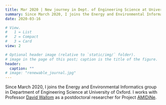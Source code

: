 ```yaml
---
title: Mar 2020 | New journey in Dept. of Engineering Science at University of Oxford!
summary: Since March 2020, I joins the Energy and Environmental Informatics group in Department of Engineering Science at University of Oxford. I works with Professor David Wallom as a postdoctoral researcher for Project AMIDiNe. 
date: 2020-03-16

# View.
#   1 = List
#   2 = Compact
#   3 = Card
view: 2

# Optional header image (relative to `static/img/` folder).
# image in the page of this post; caption is the title of the figure.
header:
  caption: ""   
# image: "renewable_journal.jpg"   
---
```


Since March 2020, I joins the Energy and Environmental Informatics group in Department of Engineering Science at University of Oxford. I works with Professor [David Wallom](https://eng.ox.ac.uk/people/david-wallom/) as a postdoctoral researcher for Project [AMIDiNe](https://www.amidine.net/).